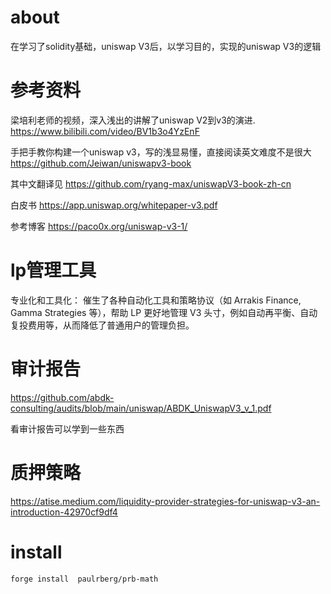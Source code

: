 # about
在学习了solidity基础，uniswap V3后，以学习目的，实现的uniswap V3的逻辑


# 参考资料

梁培利老师的视频，深入浅出的讲解了uniswap V2到v3的演进.
https://www.bilibili.com/video/BV1b3o4YzEnF


手把手教你构建一个uniswap v3，写的浅显易懂，直接阅读英文难度不是很大
https://github.com/Jeiwan/uniswapv3-book

其中文翻译见
https://github.com/ryang-max/uniswapV3-book-zh-cn

白皮书
https://app.uniswap.org/whitepaper-v3.pdf

参考博客
https://paco0x.org/uniswap-v3-1/

# lp管理工具
专业化和工具化： 催生了各种自动化工具和策略协议（如 Arrakis Finance, Gamma Strategies 等），帮助 LP 更好地管理 V3 头寸，例如自动再平衡、自动复投费用等，从而降低了普通用户的管理负担。

# 审计报告
https://github.com/abdk-consulting/audits/blob/main/uniswap/ABDK_UniswapV3_v_1.pdf

看审计报告可以学到一些东西

# 质押策略 
https://atise.medium.com/liquidity-provider-strategies-for-uniswap-v3-an-introduction-42970cf9df4


# install
```
forge install  paulrberg/prb-math
```

